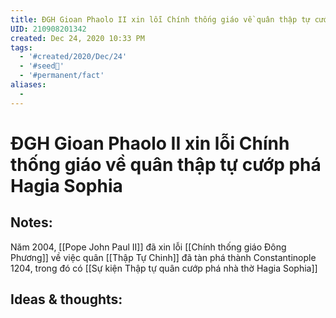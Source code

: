 ```yaml
---
title: ĐGH Gioan Phaolo II xin lỗi Chính thống giáo về quân thập tự cướp phá Hagia Sophia
UID: 210908201342
created: Dec 24, 2020 10:33 PM
tags:
  - '#created/2020/Dec/24'
  - '#seed🥜'
  - '#permanent/fact'
aliases:
  - 
---
```

# ĐGH Gioan Phaolo II xin lỗi Chính thống giáo về quân thập tự cướp phá Hagia Sophia

## Notes:
Năm 2004, [[Pope John Paul II]]  đã xin lỗi [[Chính thống giáo Đông Phương]] về việc quân [[Thập Tự Chinh]] đã tàn phá thành Constantinople 1204, trong đó có [[Sự kiện Thập tự quân cướp phá nhà thờ Hagia Sophia]]

## Ideas & thoughts:

